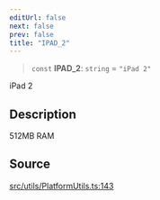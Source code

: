 ```yaml
---
editUrl: false
next: false
prev: false
title: "IPAD_2"
---
```


> `const` **IPAD\_2**: `string` = `"iPad 2"`

iPad 2

## Description

512MB RAM

## Source

[src/utils/PlatformUtils.ts:143](https://github.com/relishinc/dill-pixel/blob/10f512f7f577ca5e74162827f11215b28df5ca97/src/utils/PlatformUtils.ts#L143)
